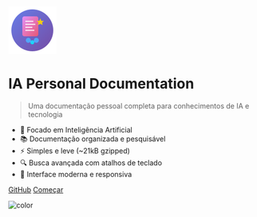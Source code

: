 ![logo](_media/icon.svg)

# IA Personal Documentation

> Uma documentação pessoal completa para conhecimentos de IA e tecnologia

- 🤖 Focado em Inteligência Artificial
- 📚 Documentação organizada e pesquisável
- ⚡ Simples e leve (~21kB gzipped)
- 🔍 Busca avançada com atalhos de teclado
- 🎨 Interface moderna e responsiva

[GitHub](https://github.com/rafaelbertelli/ia-personal-doc/)
[Começar](#personal-documentation)

<!-- background color -->

![color](#f0f0f0)
